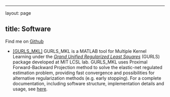 ---

layout: page

title: Software
---------------

Find me on [Github](http://github.com/jereliu)

-	[[GURLS_MKL]](https://github.com/jereliu/GURLS/tree/master/gurls) GURLS_MKL is a MATLAB tool for Multiple Kernel Learning under the [*Grand Unified Regularized Least Squares*](http://lcsl.mit.edu/#/downloads/gurls) (GURLS) package developed at MIT LCSL lab. GURLS_MKL uses Proximal Forward-Backward Projection method to solve the elastic-net regulated estimation problem, providing fast convergence and possibilities for alternative regularization methods (e.g. early stopping). For a complete documentation, including software structure, implementation details and usage, see [here](/download/code/GURLS_MKL.pdf).
